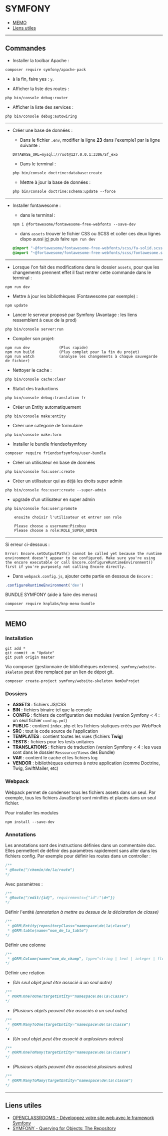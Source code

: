 # SYMFONY

- [MEMO](https://github.com/Piotezaza/CoursNumericall/tree/master/PHP/SYMFONY#memo)
- [Liens utiles](https://github.com/Piotezaza/CoursNumericall/tree/master/PHP/SYMFONY#liens-utiles)

---
## Commandes

- Installer la toolbar Apache :
```
composer require symfony/apache-pack
```
- à la fin, faire yes : `y`.

- Afficher la liste des routes :
```
php bin/console debug:router
```

- Afficher la liste des services :
```
php bin/console debug:autowiring
```
---

- Créer une base de données :
    - Dans le fichier `.env`, modifier la ligne **23** dans l'exemple1 par la ligne suivante :
    ```
    DATABASE_URL=mysql://root@127.0.0.1:3306/Sf_exo
    ```
    - Dans le terminal :
    ```
    php bin/console doctrine:database:create
    ```

    - Mettre à jour la base de données :
    ```
    php bin/console doctrine:schema:update --force
    ```
---

- Installer fontawesome :
    - dans le terminal :
    ```
    npm i @fortawesome/fontawesome-free-webfonts --save-dev
    ```

    - dans `assets` trouver le fichier CSS ou SCSS et coller ces deux lignes dispo aussi [ici](https://www.npmjs.com/package/@fortawesome/fontawesome-free-webfonts) puis faire `npm run dev`
    ```scss
    @import "~@fortawesome/fontawesome-free-webfonts/scss/fa-solid.scss";
    @import "~@fortawesome/fontawesome-free-webfonts/scss/fontawesome.scss";
    ```
---

- Lorsque l'on fait des modifications dans le dossier `assets`, pour que les changements prennent effet il faut rentrer cette commande dans le terminal :
```
npm run dev
```

- Mettre à jour les bibliothèques (Fontawesome par exemple) :
```
npm update
```

- Lancer le serveur proposé par Symfony (Avantage : les liens ressemblent à ceux de la prod)
```
php bin/console server:run
```

- Compiler son projet:
```
npm run dev             (Plus rapide)
npm run build           (Plus complet pour la fin du projet)
npm run watch           (analyse les changements à chaque sauvegarde de fichier)
```

- Nettoyer le cache :
```
php bin/console cache:clear
```

- Statut des traductions
```
php bin/console debug:translation fr
```

- Créer un Entity automatiquement
```
php bin/console make:entity
```

- Créer une categorie de formulaire
```
php bin/console make:form
```

- Installer le bundle friendsofsymfony
```
composer require friendsofsymfony/user-bundle
```

- Créer un utilisateur en base de données
```
php bin/console fos:user:create
```

- Créer un utilisateur qui as déjà les droits super admin
```
php bin/console fos:user:create --super-admin
```

- upgrade d'un utilisateur en super admin
```
php bin/console fos:user:promote

    ensuite choisir l'utilisateur et entrer son role

    Please choose a username:Picobuu
    Please choose a role:ROLE_SUPER_ADMIN
```
---

Si erreur ci-dessous :

```
Error: Encore.setOutputPath() cannot be called yet because the runtime environment doesn't appear to be configured. Make sure you're using the encore executable or call Encore.configureRuntimeEnvironment() first if you're purposely not calling Encore directly.
```
-  Dans `webpack.config.js`, ajouter cette partie en dessous de `Encore` :
```js
.configureRuntimeEnvironment('dev')
```

BUNDLE SYMFONY
(aide à faire des menus)
```
composer require knplabs/knp-menu-bundle
```

---
## MEMO

### Installation
```
git add *
git commit -m "Update"
git push origin master
```

Via composer (gestionnaire de bibliothèques externes). `symfony/website-skeleton` peut être remplacé par un lien de dépot git.

```
composer create-project symfony/website-skeleton NomDuProjet
```

### Dossiers

- **ASSETS** : fichiers JS/CSS
- **BIN** : fichiers binaire tel que la console
- **CONFIG** : fichiers de configuration des modules (version Symfony < 4 : un seul fichier `config.yml`)
- **PUBLIC** : contient `index.php` et les fichiers statiques créés par *WebPack*
- **SRC** :  tout le code source de l'application
- **TEMPLATES** : contient toutes les vues (fichiers **Twig**)
- **TESTS** : fichiers pour les tests unitaires
- **TRANSLATIONS** : fichiers de traduction (version Symfony < 4 : les vues sont dans le dossier `Ressource/Views` des Bundle)
- **VAR** : contient le cache et les fichiers log
- **VENDOR** : bibliothèques externes à notre application (comme Doctrine, Twig, SwiftMailer, etc)

### Webpack

Webpack permet de condenser tous les fichiers assets dans un seul. Par exemple, tous les fichiers JavaScript sont minifiés et placés dans un seul fichier.

Pour installer les modules

```
npm install --save-dev
```

### Annotations

Les annotations sont des instructions définies dans un commentaire doc. Elles permettent de définir des paramètres rapidement sans aller dans les fichiers config. Par exemple pour définir les routes dans un controller :

```php
/**
* @Route("/chemin/de/la/route")
*/
```

Avec paramètres :
```php
/**
* @Route("/edit/{id}", requirements={"id":"\d+"})
*/
```

Définir l'entité
*(annotation à mettre au dessus de la déclaration de classe)*
```php
/**
 * @ORM\Entity(repositoryClass="namespace\de\la\classe")
 * @ORM\table(name="nom_de_la_table")
*/
```

Définir une colonne
```php
/**
 * @ORM\Column(name="nom_du_champ", type="string | text | integer | float | datetime | json_array", nullable=true length=255)
*/
```

Définir une relation
- *(Un seul objet peut être associé à un seul autre)*
```php
/**
 * @ORM\OneToOne(targetEntity="namespace\de\la\classe")
*/
```

- *(Plusieurs objets peuvent être associés à un seul autre)*
```php
/**
 * @ORM\ManyToOne(targetEntity="namespace\de\la\classe")
*/
```

- *(Un seul objet peut être associé à unplusieurs autres)*
```php
/**
 * @ORM\OneToMany(targetEntity="namespace\de\la\classe")
*/
```

- *(Plusieurs objets peuvent être associésà plusieurs autres)*
```php
/**
 * @ORM\ManyToMany(targetEntity="namespace\de\la\classe")
*/
```

---
## Liens utiles

- [OPENCLASSROOMS - Développez votre site web avec le framework Symfony](https://openclassrooms.com/courses/3619856-developpez-votre-site-web-avec-le-framework-symfony)
- [SYMFONY - Querying for Objects: The Repository](http://symfony.com/doc/current/doctrine.html#querying-for-objects-the-repository)